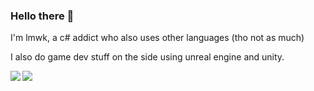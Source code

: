 ### Hello there 👋

I'm lmwk, a c# addict who also uses other languages (tho not as much)

I also do game dev stuff on the side using unreal engine and unity.

<p align="left>
  <a href="https://github.com/anuraghazra/github-readme-stats">
    <img align="left" src="https://github-readme-stats.vercel.app/api/top-langs/?username=lmwk&theme=tokyonight&card_width=445&layout=compact" />
  </a>
  <a href="https://github.com/anuraghazra/github-readme-stats">
    <img align="left" src="https://github-readme-stats.vercel.app/api?username=lmwk&theme=tokyonight&count_private=true&show_icons=true" />
  </a>
</p>   
